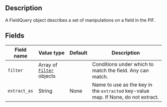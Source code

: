 ## Description

A FieldQuery object describes a set of manipulations on a field in the PIF.

## Fields

Field name | Value type | Default | Description
-----------|------------|---------|------------
`filter` | Array of [`Filter`](api/search/pif/query/core/Filter) objects |  | Conditions under which to match the field.  Any can match. |
`extract_as` | String | None | Name to use as the key in the `extracted` key-value map.  If None, do not extract. |
